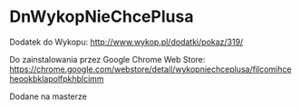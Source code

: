 DnWykopNieChcePlusa
===================

Dodatek do Wykopu:
http://www.wykop.pl/dodatki/pokaz/319/

Do zainstalowania przez Google Chrome Web Store:
https://chrome.google.com/webstore/detail/wykopniechceplusa/filcomihceheookbklapolfpkhblcimm

Dodane na masterze
